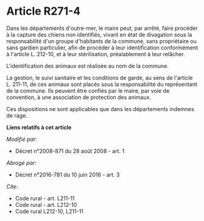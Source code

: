 # Article R271-4

Dans les départements d'outre-mer, le maire peut, par arrêté, faire procéder à la capture des chiens non identifiés, vivant
en état de divagation sous la responsabilité d'un groupe d'habitants de la commune, sans propriétaire ou sans gardien
particulier, afin de procéder à leur identification conformément à l'article L. 212-10, et à leur stérilisation,
préalablement à leur relâcher.

L'identification des animaux est réalisée au nom de la commune. 

La gestion, le suivi sanitaire et les conditions de garde, au sens de l'article L. 211-11, de ces animaux sont placés sous la
responsabilité du représentant de la commune. Ils peuvent être confiés par le maire, par voie de convention, à une
association de protection des animaux. 

Ces dispositions ne sont applicables que dans les départements indemnes de rage.

**Liens relatifs à cet article**

_Modifié par_:

  - Décret n°2008-871 du 28 août 2008 - art. 1

_Abrogé par_:

  - Décret n°2016-781 du 10 juin 2016 - art. 3

_Cite_:

  - Code rural - art. L211-11
  - Code rural - art. L212-10
  - Code rural L212-10, L211-11
